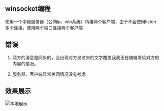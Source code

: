 ## winsocket编程

使用一个中继服务器（公网ip、win系统）桥接两个客户端，由于不会使用listen多个连接，使用两个端口连接两个客户端


## 错误

1. 两方的消息是同步的，会出现对方发过来的文字覆盖我我正在编辑发给对方的内容的情况。

2. 服务器、客户端异常关闭情况没有考虑

## 效果展示

![本地展示](https://skyqin1999.oss-cn-beijing.aliyuncs.com/Github/C-something/CS-chat/20201108.png)


